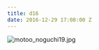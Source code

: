 ```yaml
---
title: d16
date: 2016-12-29 17:08:00 Z
---
```


![motoo_noguchi19.jpg](/uploads/motoo_noguchi19.jpg)